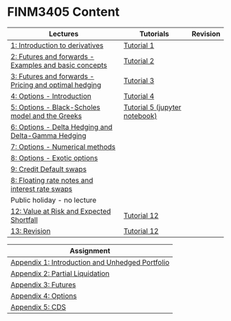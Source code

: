 # FINM3405 Content

| Lectures | Tutorials | Revision | 
| --- | --- | --- |
| [1: Introduction to derivatives](lecture1.html) | [Tutorial 1](tutorial1.html) |
| [2: Futures and forwards - Examples and basic concepts](lecture2.html) | [Tutorial 2](tutorial2.html) |
| [3: Futures and forwards - Pricing and optimal hedging](lecture3.html) | [Tutorial 3](tutorial3.html) |
| [4: Options - Introduction](lecture4.html) | [Tutorial 4](tutorial4.html) |
| [5: Options - Black-Scholes model and the Greeks](lecture5.html) | [Tutorial 5 (jupyter notebook)](tutorial5.ipynb) |
| [6: Options - Delta Hedging and Delta-Gamma Hedging](lecture6.html) | 
| [7: Options - Numerical methods](lecture7.html) | 
| [8: Options - Exotic options](lecture8.html) | 
| [9: Credit Default swaps](lecture9.html) | 
| [8: Floating rate notes and interest rate swaps](lecture10.html) | 
| Public holiday - no lecture | 
| [12: Value at Risk and Expected Shortfall](lecture12.html) | [Tutorial 12](tutorial12.html) |
| [13: Revision](lecture12.html) | [Tutorial 12](tutorial12.html) |

| Assignment | 
| --- |
| [Appendix 1: Introduction and Unhedged Portfolio](FINM3405_intro_unhedged.html) | 
| [Appendix 2: Partial Liquidation](FINM3405_Partial_Liquidation.html) | 
| [Appendix 3: Futures](FINM3405_futures.html) | 
| [Appendix 4: Options](FINM3405_options.html) | 
| [Appendix 5: CDS](FINM3405_CDS.html) | 
